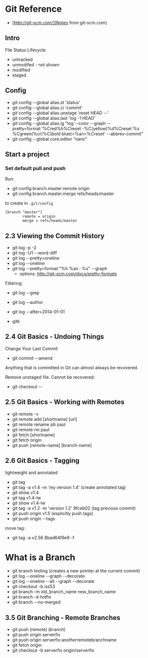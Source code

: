 # Git Reference

* [http://git-scm.com/](Notes from git-scm.com)

## Intro

File Status Lifecycle:
* untracked
* unmodifed - not shown
* modified
* staged

## Config
* git config --global alias.st 'status'
* git config --global alias.ci 'commit'
* git config --global alias.unstage 'reset HEAD --'
* git config --global alias.last 'log -1 HEAD'
* git config --global alias.lg "log --color --graph --pretty=format:'%Cred%h%Creset -%C(yellow)%d%Creset %s %Cgreen(%cr)%C(bold blue)<%an>%Creset' --abbrev-commit"
* git config --global core.editor "nano"

## Start a project

### Set default pull and push
Run:

* git config branch.master.remote origin
* git config branch.master.merge refs/heads/master

to create in `.git/config`

```
[branch "master"]
        remote = origin
        merge = refs/heads/master
```

## 2.3 Viewing the Commit History

* git log -p -2
* git log -U1 --word-diff
* git log --pretty=oneline
* git log --oneline
* git log --pretty=format:"%h %an : %s" --graph
    * options: http://git-scm.com/docs/pretty-formats

Filtering:
* git log --grep <commit message>
* git log --author <authorname>
* git log --after=2014-01-01

* gitk

## 2.4 Git Basics - Undoing Things

Change Your Last Commit
* git commit --amend

Anything that is committed in Git can almost always be recovered.

Remove unstaged file. Cannot be recovered:
* git checkout -- <file>


## 2.5 Git Basics - Working with Remotes

* git remote -v
* git remote add [shortname] [url]
* git remote rename pb paul
* git remote rm paul
* git fetch [shortname]
* git fetch origin
* git push [remote-name] [branch-name]

## 2.6 Git Basics - Tagging
lightweight and annotated

* git tag
* git tag -a v1.4 -m 'my version 1.4' (create annotated tag)
* git show v1.4
* git tag v1.4-lw
* git show v1.4-lw
* git tag -a v1.2 -m 'version 1.2' 9fceb02 (tag previous commit)
* git push origin v1.5 (explicitly push tags)
* git push origin --tags

move tag:
* git tag -a v2.56 8bad64f6e9 -f


# What is a Branch

* git branch testing (creates a new pointer at the current commit)
* git log --oneline --graph --decorate
* git log --oneline --all --graph --decorate
* git checkout -b iss53
* git branch -m old_branch_name new_branch_name
* git branch -d hotfix
* git branch --no-merged


## 3.5 Git Branching - Remote Branches

* git push (remote) (branch)
* git push origin serverfix
* git push origin serverfix:anotherremotebranchname
* git fetch origin
* git checkout -b serverfix origin/serverfix
